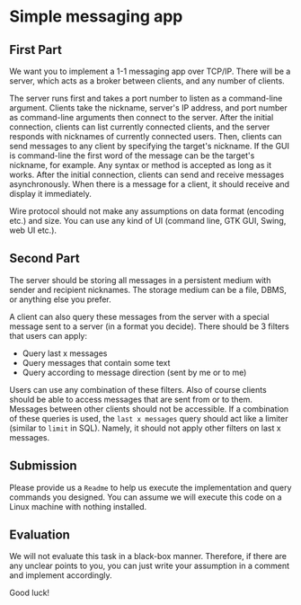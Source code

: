 # Simple messaging app

## First Part

We want you to implement a 1-1 messaging app over TCP/IP. There will be a server, which acts as a broker between clients, and any number of clients.

The server runs first and takes a port number to listen as a command-line argument. Clients take the nickname, server's IP address, and port number as command-line arguments then connect to the server. After the initial connection, clients can list currently connected clients, and the server responds with nicknames of currently connected users. Then, clients can send messages to any client by specifying the target's nickname. If the GUI is command-line the first word of the message can be the target's nickname, for example. Any syntax or method is accepted as long as it works. After the initial connection, clients can send and receive messages asynchronously. When there is a message for a client, it should receive and display it immediately.

Wire protocol should not make any assumptions on data format (encoding etc.) and size. You can use any kind of UI (command line, GTK GUI, Swing, web UI etc.).

## Second Part

The server should be storing all messages in a persistent medium with sender and recipient nicknames. The storage medium can be a file, DBMS, or anything else you prefer.

A client can also query these messages from the server with a special message sent to a server (in a format you decide).
There should be 3 filters that users can apply:
- Query last x messages
- Query messages that contain some text
- Query according to message direction (sent by me or to me)

Users can use any combination of these filters. Also of course clients should be able to access messages that are sent from or to them. Messages between other clients should not be accessible. If a combination of these queries is used, the `last x messages` query should act like a limiter (similar to `limit` in SQL). Namely, it should not apply other filters on last x messages.

## Submission

Please provide us a `Readme` to help us execute the implementation and query commands you designed. You can assume we will execute this code on a Linux machine with nothing installed.

## Evaluation

We will not evaluate this task in a black-box manner. Therefore, if there are any unclear points to you, you can just write your assumption in a comment and implement accordingly.

Good luck!
